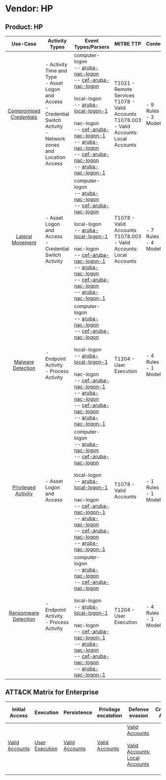 Vendor: HP
==========
Product: HP
-----------
|                                 Use-Case                                  | Activity Types                                                                                                               | Event Types/Parsers                                                                                                                                                                                                                                                                                                                                                                                                                                                                                                                                                                                         | MITRE TTP                                                                                           | Content                   |
|:-------------------------------------------------------------------------:| ---------------------------------------------------------------------------------------------------------------------------- | ----------------------------------------------------------------------------------------------------------------------------------------------------------------------------------------------------------------------------------------------------------------------------------------------------------------------------------------------------------------------------------------------------------------------------------------------------------------------------------------------------------------------------------------------------------------------------------------------------------- | --------------------------------------------------------------------------------------------------- | ------------------------- |
| [Compromised Credentials](../UseCases/usecase_compromised_credentials.md) | - Activity Time  and Type<br>- Asset Logon and Access<br>- Credential Switch Activity<br>- Network zones and Location Access |  computer-logon<br> -- [aruba-nac-logon](../Parsers/parserContent_aruba-nac-logon.md)<br> -- [cef-aruba-nac-logon](../Parsers/parserContent_cef-aruba-nac-logon.md)<br><br> local-logon<br> -- [aruba-local-logon-1](../Parsers/parserContent_aruba-local-logon-1.md)<br><br> nac-logon<br> -- [cef-aruba-nac-logon-1](../Parsers/parserContent_cef-aruba-nac-logon-1.md)<br> -- [aruba-nac-logon](../Parsers/parserContent_aruba-nac-logon.md)<br> -- [cef-aruba-nac-logon](../Parsers/parserContent_cef-aruba-nac-logon.md)<br> -- [aruba-nac-logon-1](../Parsers/parserContent_aruba-nac-logon-1.md)<br> | T1021 - Remote Services<br>T1078 - Valid Accounts<br>T1078.003 - Valid Accounts: Local Accounts<br> |  - 9 Rules<br> - 3 Models |
|        [Lateral Movement](../UseCases/usecase_lateral_movement.md)        | - Asset Logon and Access<br>- Credential Switch Activity                                                                     |  computer-logon<br> -- [aruba-nac-logon](../Parsers/parserContent_aruba-nac-logon.md)<br> -- [cef-aruba-nac-logon](../Parsers/parserContent_cef-aruba-nac-logon.md)<br><br> local-logon<br> -- [aruba-local-logon-1](../Parsers/parserContent_aruba-local-logon-1.md)<br><br> nac-logon<br> -- [cef-aruba-nac-logon-1](../Parsers/parserContent_cef-aruba-nac-logon-1.md)<br> -- [aruba-nac-logon](../Parsers/parserContent_aruba-nac-logon.md)<br> -- [cef-aruba-nac-logon](../Parsers/parserContent_cef-aruba-nac-logon.md)<br> -- [aruba-nac-logon-1](../Parsers/parserContent_aruba-nac-logon-1.md)<br> | T1078 - Valid Accounts<br>T1078.003 - Valid Accounts: Local Accounts<br>                            |  - 7 Rules<br> - 4 Models |
|       [Malware Detection](../UseCases/usecase_malware_detection.md)       | - Endpoint Activity<br>- Process Activity                                                                                    |  computer-logon<br> -- [aruba-nac-logon](../Parsers/parserContent_aruba-nac-logon.md)<br> -- [cef-aruba-nac-logon](../Parsers/parserContent_cef-aruba-nac-logon.md)<br><br> local-logon<br> -- [aruba-local-logon-1](../Parsers/parserContent_aruba-local-logon-1.md)<br><br> nac-logon<br> -- [cef-aruba-nac-logon-1](../Parsers/parserContent_cef-aruba-nac-logon-1.md)<br> -- [aruba-nac-logon](../Parsers/parserContent_aruba-nac-logon.md)<br> -- [cef-aruba-nac-logon](../Parsers/parserContent_cef-aruba-nac-logon.md)<br> -- [aruba-nac-logon-1](../Parsers/parserContent_aruba-nac-logon-1.md)<br> | T1204 - User Execution<br>                                                                          |  - 4 Rules<br> - 1 Models |
|     [Privileged Activity](../UseCases/usecase_privileged_activity.md)     | - Asset Logon and Access                                                                                                     |  computer-logon<br> -- [aruba-nac-logon](../Parsers/parserContent_aruba-nac-logon.md)<br> -- [cef-aruba-nac-logon](../Parsers/parserContent_cef-aruba-nac-logon.md)<br><br> local-logon<br> -- [aruba-local-logon-1](../Parsers/parserContent_aruba-local-logon-1.md)<br><br> nac-logon<br> -- [cef-aruba-nac-logon-1](../Parsers/parserContent_cef-aruba-nac-logon-1.md)<br> -- [aruba-nac-logon](../Parsers/parserContent_aruba-nac-logon.md)<br> -- [cef-aruba-nac-logon](../Parsers/parserContent_cef-aruba-nac-logon.md)<br> -- [aruba-nac-logon-1](../Parsers/parserContent_aruba-nac-logon-1.md)<br> | T1078 - Valid Accounts<br>                                                                          |  - 1 Rules<br> - 1 Models |
|    [Ransomware Detection](../UseCases/usecase_ransomware_detection.md)    | - Endpoint Activity<br>- Process Activity                                                                                    |  computer-logon<br> -- [aruba-nac-logon](../Parsers/parserContent_aruba-nac-logon.md)<br> -- [cef-aruba-nac-logon](../Parsers/parserContent_cef-aruba-nac-logon.md)<br><br> local-logon<br> -- [aruba-local-logon-1](../Parsers/parserContent_aruba-local-logon-1.md)<br><br> nac-logon<br> -- [cef-aruba-nac-logon-1](../Parsers/parserContent_cef-aruba-nac-logon-1.md)<br> -- [aruba-nac-logon](../Parsers/parserContent_aruba-nac-logon.md)<br> -- [cef-aruba-nac-logon](../Parsers/parserContent_cef-aruba-nac-logon.md)<br> -- [aruba-nac-logon-1](../Parsers/parserContent_aruba-nac-logon-1.md)<br> | T1204 - User Execution<br>                                                                          |  - 4 Rules<br> - 1 Models |

ATT&CK Matrix for Enterprise
----------------------------
| Initial Access                                                      | Execution                                                           | Persistence                                                         | Privilage escalation                                                | Defense evasion                                                                                                                                            | Credential Access | Discovery | Lateral Movement                                                     | Collection | Command and Control | Exfiltration | Impact |
| ------------------------------------------------------------------- | ------------------------------------------------------------------- | ------------------------------------------------------------------- | ------------------------------------------------------------------- | ---------------------------------------------------------------------------------------------------------------------------------------------------------- | ----------------- | --------- | -------------------------------------------------------------------- | ---------- | ------------------- | ------------ | ------ |
| [Valid Accounts](https://attack.mitre.org/techniques/T1078)<br><br> | [User Execution](https://attack.mitre.org/techniques/T1204)<br><br> | [Valid Accounts](https://attack.mitre.org/techniques/T1078)<br><br> | [Valid Accounts](https://attack.mitre.org/techniques/T1078)<br><br> | [Valid Accounts](https://attack.mitre.org/techniques/T1078)<br><br>[Valid Accounts: Local Accounts](https://attack.mitre.org/techniques/T1078/003)<br><br> |                   |           | [Remote Services](https://attack.mitre.org/techniques/T1021)<br><br> |            |                     |              |        |
